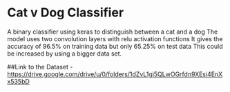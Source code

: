 # Cat v Dog Classifier
 A binary classifier using keras to distinguish between a cat and a dog
 The model uses two convolution layers with relu activation functions
 It gives the accuracy of 96.5% on training data but only 65.25% on test data
 This could be increased by using a bigger data set.

 ##Link to the Dataset - https://drive.google.com/drive/u/0/folders/1dZvL1gi5QLwOGrfdn9XEsi4EnXx535bD
